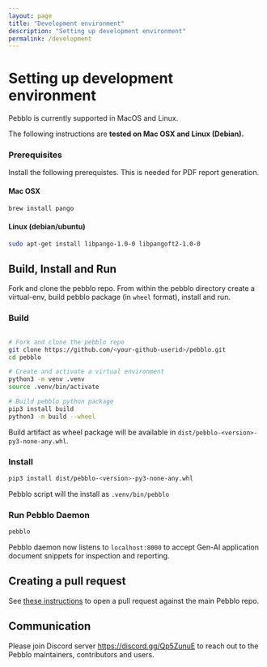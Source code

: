 ```yaml
---
layout: page
title: "Development environment"
description: "Setting up development environment"
permalink: /development
---
```


# Setting up development environment

Pebblo is currently supported in MacOS and Linux.

The following instructions are **tested on Mac OSX and Linux (Debian).**

### Prerequisites

Install the following prerequistes. This is needed for PDF report generation.

#### Mac OSX

```sh
brew install pango
```

#### Linux (debian/ubuntu)

```sh
sudo apt-get install libpango-1.0-0 libpangoft2-1.0-0
```

## Build, Install and Run

Fork and clone the pebblo repo. From within the pebblo directory create a virtual-env, build pebblo package (in `wheel` format), install and run.

### Build

```bash

# Fork and clone the pebblo repo
git clone https://github.com/<your-github-userid>/pebblo.git
cd pebblo

# Create and activate a virtual environment
python3 -m venv .venv
source .venv/bin/activate

# Build pebblo python package
pip3 install build
python3 -m build --wheel
```

Build artifact as wheel package will be available in `dist/pebblo-<version>-py3-none-any.whl`.

### Install

```bash
pip3 install dist/pebblo-<version>-py3-none-any.whl
```

Pebblo script will the install as `.venv/bin/pebblo`

### Run Pebblo Daemon

```bash
pebblo
```

Pebblo daemon now listens to `localhost:8000` to accept Gen-AI application document snippets for inspection and reporting.


## Creating a pull request

See [these instructions](https://docs.github.com/en/pull-requests/collaborating-with-pull-requests/proposing-changes-to-your-work-with-pull-requests/creating-a-pull-request-from-a-fork)
to open a pull request against the main Pebblo repo.

## Communication

Please join Discord server https://discord.gg/Qp5ZunuE to reach out to the Pebblo maintainers, contributors and users.
